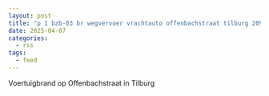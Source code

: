 ```yaml
---
layout: post
title: "p 1 bzb-03 br wegvervoer vrachtauto offenbachstraat tilburg 209432"
date: 2025-04-07
categories: 
  - rss
tags: 
  - feed
---
```


Voertuigbrand op Offenbachstraat in Tilburg
